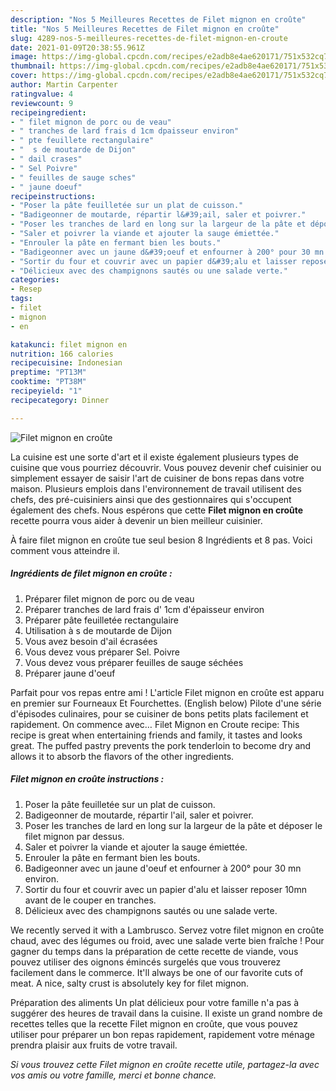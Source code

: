 ```yaml
---
description: "Nos 5 Meilleures Recettes de Filet mignon en croûte"
title: "Nos 5 Meilleures Recettes de Filet mignon en croûte"
slug: 4289-nos-5-meilleures-recettes-de-filet-mignon-en-croute
date: 2021-01-09T20:38:55.961Z
image: https://img-global.cpcdn.com/recipes/e2adb8e4ae620171/751x532cq70/filet-mignon-en-croute-photo-principale-de-la-recette.jpg
thumbnail: https://img-global.cpcdn.com/recipes/e2adb8e4ae620171/751x532cq70/filet-mignon-en-croute-photo-principale-de-la-recette.jpg
cover: https://img-global.cpcdn.com/recipes/e2adb8e4ae620171/751x532cq70/filet-mignon-en-croute-photo-principale-de-la-recette.jpg
author: Martin Carpenter
ratingvalue: 4
reviewcount: 9
recipeingredient:
- " filet mignon de porc ou de veau"
- " tranches de lard frais d 1cm dpaisseur environ"
- " pte feuillete rectangulaire"
- "  s de moutarde de Dijon"
- " dail crases"
- " Sel Poivre"
- " feuilles de sauge sches"
- " jaune doeuf"
recipeinstructions:
- "Poser la pâte feuilletée sur un plat de cuisson."
- "Badigeonner de moutarde, répartir l&#39;ail, saler et poivrer."
- "Poser les tranches de lard en long sur la largeur de la pâte et déposer le filet mignon par dessus."
- "Saler et poivrer la viande et ajouter la sauge émiettée."
- "Enrouler la pâte en fermant bien les bouts."
- "Badigeonner avec un jaune d&#39;oeuf et enfourner à 200° pour 30 mn environ."
- "Sortir du four et couvrir avec un papier d&#39;alu et laisser reposer 10mn avant de le couper en tranches."
- "Délicieux avec des champignons sautés ou une salade verte."
categories:
- Resep
tags:
- filet
- mignon
- en

katakunci: filet mignon en 
nutrition: 166 calories
recipecuisine: Indonesian
preptime: "PT13M"
cooktime: "PT38M"
recipeyield: "1"
recipecategory: Dinner

---
```



![Filet mignon en croûte](https://img-global.cpcdn.com/recipes/e2adb8e4ae620171/751x532cq70/filet-mignon-en-croute-photo-principale-de-la-recette.jpg)

La cuisine est une sorte d'art et il existe également plusieurs types de cuisine que vous pourriez découvrir. Vous pouvez devenir chef cuisinier ou simplement essayer de saisir l'art de cuisiner de bons repas dans votre maison. Plusieurs emplois dans l'environnement de travail utilisent des chefs, des pré-cuisiniers ainsi que des gestionnaires qui s'occupent également des chefs. Nous espérons que cette <strong> Filet mignon en croûte </strong> recette pourra vous aider à devenir un bien meilleur cuisinier.

<!--inarticleads1-->

À faire filet mignon en croûte tue seul besion 8 Ingrédients et 8 pas. Voici comment vous atteindre il.

##### Ingrédients de filet mignon en croûte :

1. Préparer  filet mignon de porc ou de veau
1. Préparer  tranches de lard frais d&#39; 1cm d&#39;épaisseur environ
1. Préparer  pâte feuilletée rectangulaire
1. Utilisation  à s de moutarde de Dijon
1. Vous avez besoin  d&#39;ail écrasées
1. Vous devez vous préparer  Sel. Poivre
1. Vous devez vous préparer  feuilles de sauge séchées
1. Préparer  jaune d&#39;oeuf


Parfait pour vos repas entre ami ! L&#39;article Filet mignon en croûte est apparu en premier sur Fourneaux Et Fourchettes. (English below) Pilote d&#39;une série d&#39;épisodes culinaires, pour se cuisiner de bons petits plats facilement et rapidement. On commence avec… Filet Mignon en Croute recipe: This recipe is great when entertaining friends and family, it tastes and looks great. The puffed pastry prevents the pork tenderloin to become dry and allows it to absorb the flavors of the other ingredients. 

<!--inarticleads2-->

##### Filet mignon en croûte instructions :

1. Poser la pâte feuilletée sur un plat de cuisson.
1. Badigeonner de moutarde, répartir l&#39;ail, saler et poivrer.
1. Poser les tranches de lard en long sur la largeur de la pâte et déposer le filet mignon par dessus.
1. Saler et poivrer la viande et ajouter la sauge émiettée.
1. Enrouler la pâte en fermant bien les bouts.
1. Badigeonner avec un jaune d&#39;oeuf et enfourner à 200° pour 30 mn environ.
1. Sortir du four et couvrir avec un papier d&#39;alu et laisser reposer 10mn avant de le couper en tranches.
1. Délicieux avec des champignons sautés ou une salade verte.


We recently served it with a Lambrusco. Servez votre filet mignon en croûte chaud, avec des légumes ou froid, avec une salade verte bien fraîche ! Pour gagner du temps dans la préparation de cette recette de viande, vous pouvez utiliser des oignons émincés surgelés que vous trouverez facilement dans le commerce. It&#39;ll always be one of our favorite cuts of meat. A nice, salty crust is absolutely key for filet mignon. 

<!--inarticleads1-->

<p>
Préparation des aliments Un plat délicieux pour votre famille n'a pas à suggérer des heures de travail dans la cuisine. Il existe un grand nombre de recettes telles que la recette Filet mignon en croûte, que vous pouvez utiliser pour préparer un bon repas rapidement, rapidement votre ménage prendra plaisir aux fruits de votre travail.
</p>

<p>
<i>Si vous trouvez cette Filet mignon en croûte recette utile, partagez-la avec vos amis ou votre famille, merci et bonne chance.</i>
</p>
